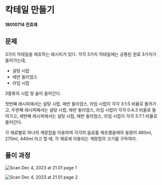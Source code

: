 # 칵테일 만들기

**18010714 전효재**

## 문제

3가지 칵테일을 제조하는 레시피가 있다. 각각 3가지 칵테일에는 공통된 원료 3가지가 들어가는데, 

- 설탕 시럽
- 에반 윌리엄스
- 라임 시럽

3종류의 시럽 및 술이 들어간다.

첫번째 레시피에서는 설탕 시럽, 에반 윌리엄스, 라임 시럽이 각각 3:1:5 비율로 들어가고, 두번째 레시피에서는 설탕 시럽, 에반 윌리엄스, 라임 시럽이 각각 0:4:3 비율로 들어가고, 세번째 레시피에서는 설탕 시럽, 에반 윌리엄스, 라임 시럽이 각각 3:7:1 비율로 들어간다.

각 재료별로 하나의 계량컵을 이용하여 각각의 음료를 제조했을때의 용량이 460ml, 270ml, 440ml 라고 할 때, 각 재료에 이용되는 계량컵의 크기를 구하여라.

## 풀이 과정

![Scan Dec 4, 2023 at 21.01 page 1](https://p.ipic.vip/vpo1j0.jpg)

![Scan Dec 4, 2023 at 21.01 page 2](https://p.ipic.vip/5bmr7g.jpg)
